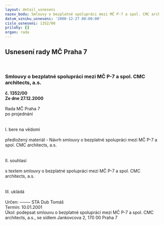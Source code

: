 ```yaml
---
layout: detail_usneseni
nazev_bodu: Smlouvy o bezplatné spolupráci mezi MČ P-7 a spol. CMC architects, a.s.
datum_vzniku_usneseni: '2000-12-27 00:00:00'
cislo_usneseni: 1352/00
prilohy: []
organ: rada
---
```

<div id="ucUsn_pList" class="usn">
	<span><h2>Usnesení rady MČ Praha 7 </h2>
<br></span><div class="standBody">
<span><h3>Smlouvy o bezplatné spolupráci mezi MČ P-7 a spol. CMC architects, a.s.</h3></span><div class="center">
		<strong>č. 1352/00</strong><br>
	</div>
<div class="center">
		<strong>Ze dne 27.12.2000</strong><br><br>
	</div>Rada MČ Praha 7<br>po projednání<br><br><br>I.	bere na vědomí<br><br> předložený materiál - Návrh smlouvy o bezplatné spolupráci mezi MČ P-7 a spol. CMC architects, a.s.<br><br><br>II.	souhlasí <br><br>s textem smlouvy o bezplatné spolupráci mezi MČ P-7 a spol. CMC architects, a.s.<br><br><br>III.	ukládá <br><br> Určen:	–––––	STA Dub Tomáš<br>Termín: 10.01.2001<br>Úkol:	podepsat smlouvu o bezplatné spolupráci mezi MČ P-7 a spol. CMC architects, a.s., se sídlem Jankovcova 2, 170 00 Praha 7<br>  <br>
</div>
</div>
